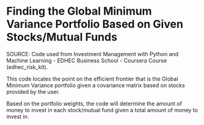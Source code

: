 # Finding the Global Minimum Variance Portfolio Based on Given Stocks/Mutual Funds 

SOURCE: Code used from Investment Management with Python and Machine Learning - EDHEC Business School - Coursera Course (edhec_risk_kit).

This code locates the point on the efficient frontier that is the Global Minimum Variance portfolio given a covariance matrix based on stocks provided by the user.

Based on the portfolio weights, the code will determine the amount of money to invest in each stock/mutual fund given a total amount of money to invest in.
